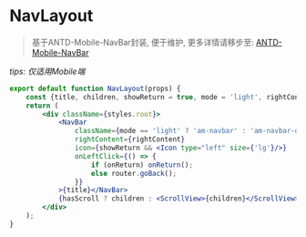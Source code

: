 # NavLayout

> 基于ANTD-Mobile-NavBar封装, 便于维护, 更多详情请移步至: [ANTD-Mobile-NavBar](https://ANTD-design.gitee.io/components/drawer-cn/)

_tips: 仅适用Mobile端_

```jsx
export default function NavLayout(props) {
    const {title, children, showReturn = true, mode = 'light', rightContent, hasScroll = false, onReturn} = props;
    return (
        <div className={styles.root}>
            <NavBar
                className={mode == 'light' ? 'am-navbar' : 'am-navbar-drak'}
                rightContent={rightContent}
                icon={showReturn && <Icon type="left" size={'lg'}/>}
                onLeftClick={() => {
                    if (onReturn) onReturn();
                    else router.goBack();
                }}
            >{title}</NavBar>
            {hasScroll ? children : <ScrollView>{children}</ScrollView>}
        </div>
    );
}
```
